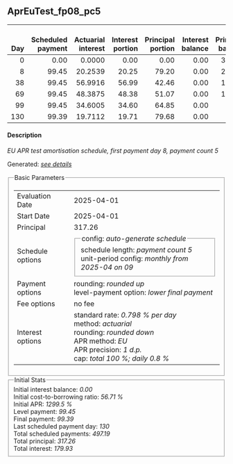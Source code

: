 <h2>AprEuTest_fp08_pc5</h2>
<table>
    <thead style="vertical-align: bottom;">
        <th style="text-align: right;">Day</th>
        <th style="text-align: right;">Scheduled payment</th>
        <th style="text-align: right;">Actuarial interest</th>
        <th style="text-align: right;">Interest portion</th>
        <th style="text-align: right;">Principal portion</th>
        <th style="text-align: right;">Interest balance</th>
        <th style="text-align: right;">Principal balance</th>
        <th style="text-align: right;">Total actuarial interest</th>
        <th style="text-align: right;">Total interest</th>
        <th style="text-align: right;">Total principal</th>
    </thead>
    <tr style="text-align: right;">
        <td class="ci00">0</td>
        <td class="ci01" style="white-space: nowrap;">0.00</td>
        <td class="ci02">0.0000</td>
        <td class="ci03">0.00</td>
        <td class="ci04">0.00</td>
        <td class="ci05">0.00</td>
        <td class="ci06">317.26</td>
        <td class="ci07">0.0000</td>
        <td class="ci08">0.00</td>
        <td class="ci09">0.00</td>
    </tr>
    <tr style="text-align: right;">
        <td class="ci00">8</td>
        <td class="ci01" style="white-space: nowrap;">99.45</td>
        <td class="ci02">20.2539</td>
        <td class="ci03">20.25</td>
        <td class="ci04">79.20</td>
        <td class="ci05">0.00</td>
        <td class="ci06">238.06</td>
        <td class="ci07">20.2539</td>
        <td class="ci08">20.25</td>
        <td class="ci09">79.20</td>
    </tr>
    <tr style="text-align: right;">
        <td class="ci00">38</td>
        <td class="ci01" style="white-space: nowrap;">99.45</td>
        <td class="ci02">56.9916</td>
        <td class="ci03">56.99</td>
        <td class="ci04">42.46</td>
        <td class="ci05">0.00</td>
        <td class="ci06">195.60</td>
        <td class="ci07">77.2454</td>
        <td class="ci08">77.24</td>
        <td class="ci09">121.66</td>
    </tr>
    <tr style="text-align: right;">
        <td class="ci00">69</td>
        <td class="ci01" style="white-space: nowrap;">99.45</td>
        <td class="ci02">48.3875</td>
        <td class="ci03">48.38</td>
        <td class="ci04">51.07</td>
        <td class="ci05">0.00</td>
        <td class="ci06">144.53</td>
        <td class="ci07">125.6330</td>
        <td class="ci08">125.62</td>
        <td class="ci09">172.73</td>
    </tr>
    <tr style="text-align: right;">
        <td class="ci00">99</td>
        <td class="ci01" style="white-space: nowrap;">99.45</td>
        <td class="ci02">34.6005</td>
        <td class="ci03">34.60</td>
        <td class="ci04">64.85</td>
        <td class="ci05">0.00</td>
        <td class="ci06">79.68</td>
        <td class="ci07">160.2335</td>
        <td class="ci08">160.22</td>
        <td class="ci09">237.58</td>
    </tr>
    <tr style="text-align: right;">
        <td class="ci00">130</td>
        <td class="ci01" style="white-space: nowrap;">99.39</td>
        <td class="ci02">19.7112</td>
        <td class="ci03">19.71</td>
        <td class="ci04">79.68</td>
        <td class="ci05">0.00</td>
        <td class="ci06">0.00</td>
        <td class="ci07">179.9447</td>
        <td class="ci08">179.93</td>
        <td class="ci09">317.26</td>
    </tr>
</table>
<h4>Description</h4>
<p><i>EU APR test amortisation schedule, first payment day 8, payment count 5</i></p>
<p>Generated: <i><a href="../GeneratedDate.html">see details</a></i></p>
<fieldset><legend>Basic Parameters</legend>
<table>
    <tr>
        <td>Evaluation Date</td>
        <td>2025-04-01</td>
    </tr>
    <tr>
        <td>Start Date</td>
        <td>2025-04-01</td>
    </tr>
    <tr>
        <td>Principal</td>
        <td>317.26</td>
    </tr>
    <tr>
        <td>Schedule options</td>
        <td>
            <fieldset>
                <legend>config: <i>auto-generate schedule</i></legend>
                <div>schedule length: <i><i>payment count</i> 5</i></div>
                <div>unit-period config: <i>monthly from 2025-04 on 09</i></div>
            </fieldset>
        </td>
    </tr>
    <tr>
        <td>Payment options</td>
        <td>
            <div>
                <div>rounding: <i>rounded up</i></div>
                <div>level-payment option: <i>lower&nbsp;final&nbsp;payment</i></div>
            </div>
        </td>
    </tr>
    <tr>
        <td>Fee options</td>
        <td>no fee
        </td>
    </tr>
    <tr>
        <td>Interest options</td>
        <td>
            <div>
                <div>standard rate: <i>0.798 % per day</i></div>
                <div>method: <i>actuarial</i></div>
                <div>rounding: <i>rounded down</i></div>
                <div>APR method: <i>EU</i></div>
                <div>APR precision: <i>1 d.p.</i></div>
                <div>cap: <i>total 100 %; daily 0.8 %</div>
            </div>
        </td>
    </tr>
</table></fieldset>
<fieldset><legend>Initial Stats</legend>
<div>
    <div>Initial interest balance: <i>0.00</i></div>
    <div>Initial cost-to-borrowing ratio: <i>56.71 %</i></div>
    <div>Initial APR: <i>1299.5 %</i></div>
    <div>Level payment: <i>99.45</i></div>
    <div>Final payment: <i>99.39</i></div>
    <div>Last scheduled payment day: <i>130</i></div>
    <div>Total scheduled payments: <i>497.19</i></div>
    <div>Total principal: <i>317.26</i></div>
    <div>Total interest: <i>179.93</i></div>
</div></fieldset>